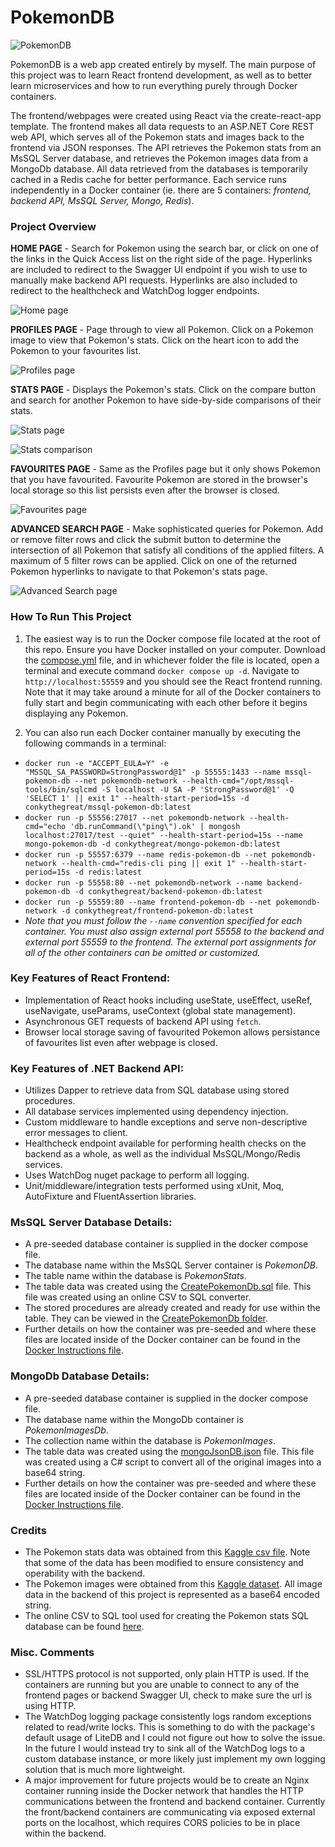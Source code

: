 # PokemonDB 

![PokemonDB](/Images/Logo.PNG)

PokemonDB is a web app created entirely by myself. The main purpose of this project was to learn React frontend development, as well as to better learn microservices and how to run everything purely through Docker containers.

The frontend/webpages were created using React via the create-react-app template. The frontend makes all data requests to an ASP.NET Core REST web API, which serves all of the Pokemon stats and images back to the frontend via JSON responses. The API retrieves the Pokemon stats from an MsSQL Server database, and retrieves the Pokemon images data from a MongoDb database. All data retrieved from the databases is temporarily cached in a Redis cache for better performance. Each service runs independently in a Docker container (ie. there are 5 containers: *frontend, backend API, MsSQL Server, Mongo, Redis*). 

### Project Overview

**HOME PAGE** - Search for Pokemon using the search bar, or click on one of the links in the Quick Access list on the right side of the page. Hyperlinks are included to redirect to the Swagger UI endpoint if you wish to use to manually make backend API requests. Hyperlinks are also included to redirect to the healthcheck and WatchDog logger endpoints.

![Home page](/Images/Home.PNG)

**PROFILES PAGE** - Page through to view all Pokemon. Click on a Pokemon image to view that Pokemon's stats. Click on the heart icon to add the Pokemon to your favourites list.

![Profiles page](/Images/Profiles.PNG)

**STATS PAGE** - Displays the Pokemon's stats. Click on the compare button and search for another Pokemon to have side-by-side comparisons of their stats.

![Stats page](/Images/Stat.PNG)

![Stats comparison](/Images/Stats.PNG)

**FAVOURITES PAGE** - Same as the Profiles page but it only shows Pokemon that you have favourited. Favourite Pokemon are stored in the browser's local storage so this list persists even after the browser is closed.

![Favourites page](/Images/Favourites.PNG)

**ADVANCED SEARCH PAGE** - Make sophisticated queries for Pokemon. Add or remove filter rows and click the submit button to determine the intersection of all Pokemon that satisfy all conditions of the applied filters. A maximum of 5 filter rows can be applied. Click on one of the returned Pokemon hyperlinks to navigate to that Pokemon's stats page.

![Advanced Search page](/Images/AdvancedSearch.PNG)

### How To Run This Project

1. The easiest way is to run the Docker compose file located at the root of this repo. Ensure you have Docker installed on your computer. Download the [compose.yml](compose.yml) file, and in whichever folder the file is located, open a terminal and execute command `docker compose up -d`. Navigate to `http://localhost:55559` and you should see the React frontend running. Note that it may take around a minute for all of the Docker containers to fully start and begin communicating with each other before it begins displaying any Pokemon.

2. You can also run each Docker container manually by executing the following commands in a terminal:

- `docker run -e "ACCEPT_EULA=Y" -e "MSSQL_SA_PASSWORD=StrongPassword@1" -p 55555:1433 --name mssql-pokemon-db --net pokemondb-network --health-cmd="/opt/mssql-tools/bin/sqlcmd -S localhost -U SA -P 'StrongPassword@1' -Q 'SELECT 1' || exit 1" --health-start-period=15s -d conkythegreat/mssql-pokemon-db:latest`
- `docker run -p 55556:27017 --net pokemondb-network --health-cmd="echo 'db.runCommand(\"ping\").ok' | mongosh localhost:27017/test --quiet" --health-start-period=15s --name mongo-pokemon-db -d conkythegreat/mongo-pokemon-db:latest`
- `docker run -p 55557:6379 --name redis-pokemon-db --net pokemondb-network --health-cmd="redis-cli ping || exit 1" --health-start-period=15s -d redis:latest`
- `docker run -p 55558:80 --net pokemondb-network --name backend-pokemon-db -d conkythegreat/backend-pokemon-db:latest`
- `docker run -p 55559:80 --name frontend-pokemon-db --net pokemondb-network -d conkythegreat/frontend-pokemon-db:latest`
- *Note that you must follow the `--name` convention specified for each container. You must also assign external port 55558 to the backend and external port 55559 to the frontend. The external port assignments for all of the other containers can be omitted or customized.*

### Key Features of React Frontend:

- Implementation of React hooks including useState, useEffect, useRef, useNavigate, useParams, useContext (global state management).
- Asynchronous GET requests of backend API using `fetch`.
- Browser local storage saving of favourited Pokemon allows persistance of favourites list even after webpage is closed.

### Key Features of .NET Backend API:

- Utilizes Dapper to retrieve data from SQL database using stored procedures.
- All database services implemented using dependency injection.
- Custom middleware to handle exceptions and serve non-descriptive error messages to client.
- Healthcheck endpoint available for performing health checks on the backend as a whole, as well as the individual MsSQL/Mongo/Redis services.
- Uses WatchDog nuget package to perform all logging.
- Unit/middleware/integration tests performed using xUnit, Moq, AutoFixture and FluentAssertion libraries.

### MsSQL Server Database Details:

- A pre-seeded database container is supplied in the docker compose file.
- The database name within the MsSQL Server container is *PokemonDB*.
- The table name within the database is *PokemonStats*.
- The table data was created using the [CreatePokemonDb.sql](/MsSQL%20-%20Pokemon%20stats/CreatePokemonDB/CreatePokemonDB.sql) file. This file was created using an online CSV to SQL converter.
- The stored procedures are already created and ready for use within the table. They can be viewed in the [CreatePokemonDb folder](/MsSQL%20-%20Pokemon%20stats/CreatePokemonDB).
- Further details on how the container was pre-seeded and where these files are located inside of the Docker container can be found in the [Docker Instructions file](Docker%20Instructions.txt).

### MongoDb Database Details:

- A pre-seeded database container is supplied in the docker compose file.
- The database name within the MongoDb container is *PokemonImagesDb*.
- The collection name within the database is *PokemonImages*.
- The table data was created using the [mongoJsonDB.json](/Mongo%20-%20Pokemon%20images/mongoJsonDB/mongoJsonDB.json) file. This file was created using a C# script to convert all of the original images into a base64 string.
- Further details on how the container was pre-seeded and where these files are located inside of the Docker container can be found in the [Docker Instructions file](Docker%20Instructions.txt).

### Credits

- The Pokemon stats data was obtained from this [Kaggle csv file](https://www.kaggle.com/datasets/rounakbanik/pokemon). Note that some of the data has been modified to ensure consistency and operability with the backend.
- The Pokemon images were obtained from this [Kaggle dataset](https://www.kaggle.com/datasets/kvpratama/pokemon-images-dataset). All image data in the backend of this project is represented as a base64 encoded string.
- The online CSV to SQL tool used for creating the Pokemon stats SQL database can be found [here](https://www.convertcsv.com/csv-to-sql.htm).

### Misc. Comments

- SSL/HTTPS protocol is not supported, only plain HTTP is used. If the containers are running but you are unable to connect to any of the frontend pages or backend Swagger UI, check to make sure the url is using HTTP.
- The WatchDog logging package consistently logs random exceptions related to read/write locks. This is something to do with the package's default usage of LiteDB and I could not figure out how to solve the issue. In the future I would instead try to sink all of the WatchDog logs to a custom database instance, or more likely just implement my own logging solution that is much more lightweight. 
- A major improvement for future projects would be to create an Nginx container running inside the Docker network that handles the HTTP communications between the frontend and backend container. Currently the front/backend containers are communicating via exposed external ports on the localhost, which requires CORS policies to be in place within the backend.
